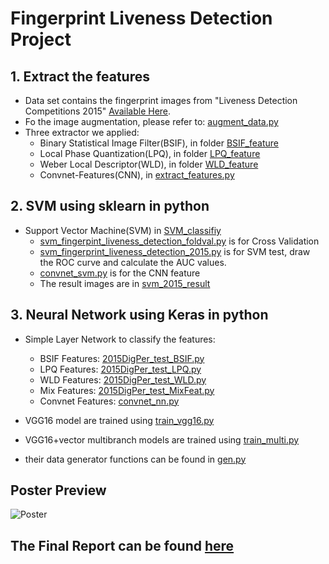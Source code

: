 # Fingerprint Liveness Detection Project
## 1. Extract the features
+ Data set contains the fingerprint images from "Liveness Detection Competitions 2015"  [Available Here](http://livdet.org/registration.php).
+ Fo the image augmentation, please refer to: [augment_data.py](augment_data.py)
+ Three extractor we applied:
  + Binary Statistical Image Filter(BSIF), in folder [BSIF_feature](BSIF_feature)
  + Local Phase Quantization(LPQ), in folder [LPQ_feature](LPQ_feature)
  + Weber Local Descriptor(WLD), in folder [WLD_feature](WLD_feature)
  + Convnet-Features(CNN), in [extract_features.py](./convnet-features/extract_features.py)
  
## 2. SVM using sklearn in python
+ Support Vector Machine(SVM) in [SVM_classifiy](SVM_classifiy)
  + [svm_fingerpint_liveness_detection_foldval.py](./SVM_classifiy/svm_fingerpint_liveness_detection_foldval.py) is for Cross Validation
  + [svm_fingerprint_liveness_detection_2015.py](./SVM_classifiy/svm_fingerprint_liveness_detection_2015.py) is for SVM test, draw the ROC curve and calculate the AUC values.
  + [convnet_svm.py](./SVM_classifiy/convnet_svm.py) is for the CNN feature
  + The result images are in [svm_2015_result](./SVM_classifiy/svm_2015_result)

## 3. Neural Network using Keras in python
+ Simple Layer Network to classify the features:
  + BSIF Features: [2015DigPer_test_BSIF.py](./NeuralNetwork/2015DigPer_test_BSIF.py)
  + LPQ Features: [2015DigPer_test_LPQ.py](./NeuralNetwork/2015DigPer_test_LPQ.py)
  + WLD Features: [2015DigPer_test_WLD.py](./NeuralNetwork/2015DigPer_test_WLD.py)
  + Mix Features: [2015DigPer_test_MixFeat.py](./NeuralNetwork/2015DigPer_test_MixFeat.py)
  + Convnet Features: [convnet_nn.py](./NeuralNetwork/convnet_nn.py)
  
+ VGG16 model are trained using [train_vgg16.py](./train_vgg16.py)
+ VGG16+vector multibranch models are trained using [train_multi.py](./train_multi.py)
+ their data generator functions can be found in [gen.py](./gen.py)

## Poster Preview
![Poster](https://cloud.githubusercontent.com/assets/22108101/21119571/016675c0-c078-11e6-80be-39bf02a124e8.png)

## The Final Report can be found [here](fingerprint-liveness-detection.pdf)
